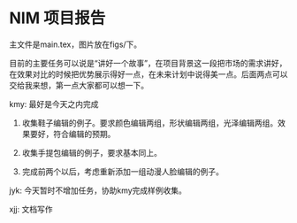 # NIM 项目报告

主文件是main.tex，图片放在figs/下。

目前的主要任务可以说是“讲好一个故事”，在项目背景这一段把市场的需求讲好，在效果对比的时候把优势展示得好一点，在未来计划中说得美一点。后面两点可以交给我来想，第一点大家都可以想一下。

kmy: 最好是今天之内完成

1. 收集鞋子编辑的例子。要求颜色编辑两组，形状编辑两组，光泽编辑两组。效果要好，符合编辑的预期。

2. 收集手提包编辑的例子，要求基本同上。

3. 完成前两个以后，考虑重新添加一组动漫人脸编辑的例子。

jyk: 今天暂时不增加任务，协助kmy完成样例收集。

xjj: 文档写作